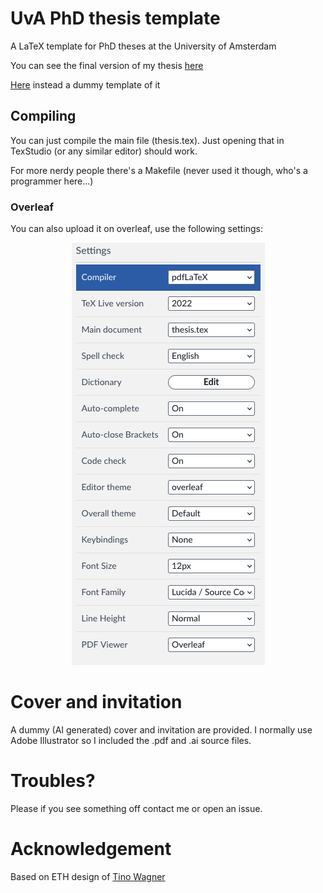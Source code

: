 # UvA PhD thesis template
A LaTeX template for PhD theses at the University of Amsterdam

You can see the final version of my thesis [here](https://dare.uva.nl/search?identifier=a11af0b2-9b15-4621-82fb-87d451dd0391)

[Here](https://github.com/mmazzanti/UvA-PhD-thesis-template/blob/83f521050412fddc4bee136935ca6272186faaeb/thesis.pdf) instead a dummy template of it

## Compiling

You can just compile the main file (thesis.tex). Just opening that in TexStudio (or any similar editor) should work.

For more nerdy people there's a Makefile (never used it though, who's a programmer here...)

### Overleaf
You can also upload it on overleaf, use the following settings:
<p align="center">
   <img src="https://raw.githubusercontent.com/mmazzanti/UvA-PhD-thesis-template/main/Overleaf.png?token=GHSAT0AAAAAACMW3Q2QRPO64NKQBZ4GYAIMZN5C7CA" alt="Overleaf settings"/>
</p>

# Cover and invitation

A dummy (AI generated) cover and invitation are provided. I normally use Adobe Illustrator so I included the .pdf and .ai source files.

# Troubles?

Please if you see something off contact me or open an issue.

# Acknowledgement
Based on ETH design of [Tino Wagner](http://www.tinowagner.com/)
